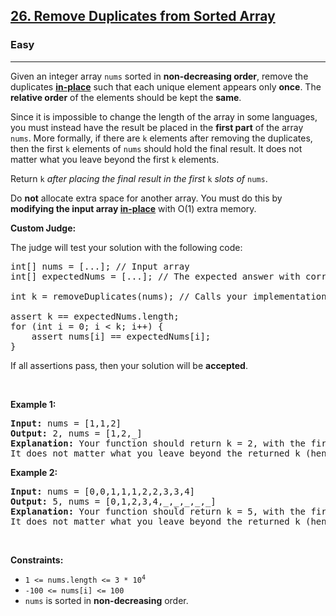 <h2><a href="https://leetcode.com/problems/remove-duplicates-from-sorted-array/">26. Remove Duplicates from Sorted Array</a></h2><h3>Easy</h3><hr><div data-summari-content-root="true"><p>Given an integer array <code>nums</code> sorted in <strong>non-decreasing order</strong>, remove the duplicates <a href="https://en.wikipedia.org/wiki/In-place_algorithm" target="_blank" data-summari-detected="true" data-summari-has-summary="false"><strong>in-place</strong></a> such that each unique element appears only <strong>once</strong>. The <strong>relative order</strong> of the elements should be kept the <strong>same</strong>.</p>

<p>Since it is impossible to change the length of the array in some languages, you must instead have the result be placed in the <strong>first part</strong> of the array <code>nums</code>. More formally, if there are <code>k</code> elements after removing the duplicates, then the first <code>k</code> elements of <code>nums</code>&nbsp;should hold the final result. It does not matter what you leave beyond the first&nbsp;<code>k</code>&nbsp;elements.</p>

<p>Return <code>k</code><em> after placing the final result in the first </em><code>k</code><em> slots of </em><code>nums</code>.</p>

<p>Do <strong>not</strong> allocate extra space for another array. You must do this by <strong>modifying the input array <a href="https://en.wikipedia.org/wiki/In-place_algorithm" target="_blank" data-summari-detected="true" data-summari-has-summary="false">in-place</a></strong> with O(1) extra memory.</p>

<p><strong>Custom Judge:</strong></p>

<p>The judge will test your solution with the following code:</p>

<pre>int[] nums = [...]; // Input array
int[] expectedNums = [...]; // The expected answer with correct length

int k = removeDuplicates(nums); // Calls your implementation

assert k == expectedNums.length;
for (int i = 0; i &lt; k; i++) {
    assert nums[i] == expectedNums[i];
}
</pre>

<p>If all assertions pass, then your solution will be <strong>accepted</strong>.</p>

<p>&nbsp;</p>
<p><strong class="example">Example 1:</strong></p>

<pre><strong>Input:</strong> nums = [1,1,2]
<strong>Output:</strong> 2, nums = [1,2,_]
<strong>Explanation:</strong> Your function should return k = 2, with the first two elements of nums being 1 and 2 respectively.
It does not matter what you leave beyond the returned k (hence they are underscores).
</pre>

<p><strong class="example">Example 2:</strong></p>

<pre><strong>Input:</strong> nums = [0,0,1,1,1,2,2,3,3,4]
<strong>Output:</strong> 5, nums = [0,1,2,3,4,_,_,_,_,_]
<strong>Explanation:</strong> Your function should return k = 5, with the first five elements of nums being 0, 1, 2, 3, and 4 respectively.
It does not matter what you leave beyond the returned k (hence they are underscores).
</pre>

<p>&nbsp;</p>
<p><strong>Constraints:</strong></p>

<ul>
	<li><code>1 &lt;= nums.length &lt;= 3 * 10<sup>4</sup></code></li>
	<li><code>-100 &lt;= nums[i] &lt;= 100</code></li>
	<li><code>nums</code> is sorted in <strong>non-decreasing</strong> order.</li>
</ul>
</div>